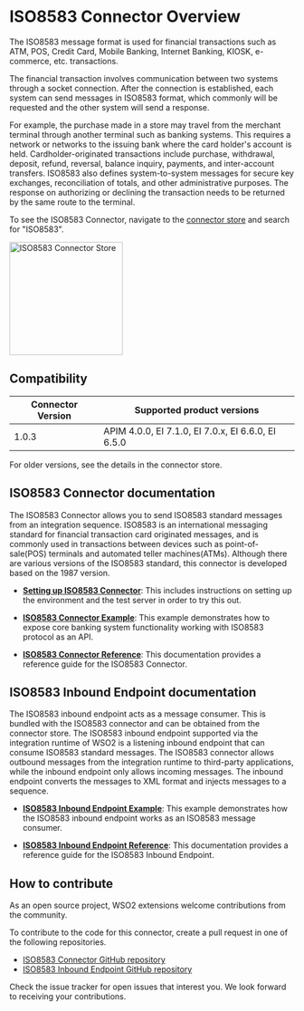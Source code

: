 # ISO8583 Connector Overview

The ISO8583 message format is used for financial transactions such as ATM, POS, Credit Card, Mobile Banking, Internet Banking, KIOSK, e-commerce, etc. transactions.

The financial transaction involves communication between two systems through a socket connection. After the connection is established, each system can send messages in ISO8583 format, which commonly will be requested and the other system will send a response. 

For example, the purchase made in a store may travel from the merchant terminal through another terminal such as banking systems. This requires a network or networks to the issuing bank where the card holder's account is held.
Cardholder-originated transactions include purchase, withdrawal, deposit, refund, reversal, balance inquiry, payments, and inter-account transfers. ISO8583 also defines system-to-system messages for secure key exchanges, reconciliation of totals, and other administrative purposes. The response on authorizing or declining the transaction needs to be returned by the same route to the terminal.

To see the ISO8583 Connector, navigate to the [connector store](https://store.wso2.com/store/assets/esbconnector/list) and search for "ISO8583".

<img src="{{base_path}}/assets/img/integrate/connectors/iso8583-store.png" title="ISO8583 Connector Store" width="200" alt="ISO8583 Connector Store"/>

## Compatibility

| Connector Version | Supported product versions |
| ------------- |-------------|
| 1.0.3    | APIM 4.0.0, EI 7.1.0, EI 7.0.x, EI 6.6.0, EI 6.5.0 |

For older versions, see the details in the connector store.

## ISO8583 Connector documentation

The ISO8583 Connector allows you to send ISO8583 standard messages from an integration sequence. ISO8583 is an international messaging standard for financial transaction card originated messages, and is commonly used in transactions between devices such as point-of-sale(POS) terminals and automated teller machines(ATMs). Although there are various versions of the ISO8583 standard, this connector is developed based on the 1987 version. 

* **[Setting up ISO8583 Connector]({{base_path}}/reference/connectors/iso8583-connector/iso8583-connector-configuration/)**: This includes instructions on setting up the environment and the test server in order to try this out. 

* **[ISO8583 Connector Example]({{base_path}}/reference/connectors/iso8583-connector/iso8583-connector-example/)**: This example demonstrates how to expose core banking system functionality working with ISO8583 protocol as an API. 

* **[ISO8583 Connector Reference]({{base_path}}/reference/connectors/iso8583-connector/iso8583-connector-reference/)**: This documentation provides a reference guide for the ISO8583 Connector.

## ISO8583 Inbound Endpoint documentation

The ISO8583 inbound endpoint acts as a message consumer. This is bundled with the ISO8583 connector and can be obtained from the connector store. The ISO8583 inbound endpoint supported via the integration runtime of WSO2 is a listening inbound endpoint that can consume ISO8583 standard messages. The ISO8583 connector allows outbound messages from the integration runtime to third-party applications, while the inbound endpoint only allows incoming messages. The inbound endpoint converts the messages to XML format and injects messages to a sequence.

* **[ISO8583 Inbound Endpoint Example]({{base_path}}/reference/connectors/iso8583-connector/iso8583-inbound-endpoint-example/)**: This example demonstrates how the ISO8583 inbound endpoint works as an ISO8583 message consumer. 

* **[ISO8583 Inbound Endpoint Reference]({{base_path}}/reference/connectors/iso8583-connector/iso`8583-inbound-endpoint-config/)**: This documentation provides a reference guide for the ISO8583 Inbound Endpoint.

## How to contribute

As an open source project, WSO2 extensions welcome contributions from the community. 

To contribute to the code for this connector, create a pull request in one of the following repositories. 

* [ISO8583 Connector GitHub repository](https://github.com/wso2-extensions/esb-connector-iso8583)
* [ISO8583 Inbound Endpoint GitHub repository](https://github.com/wso2-extensions/esb-inbound-iso8583)

Check the issue tracker for open issues that interest you. We look forward to receiving your contributions.
